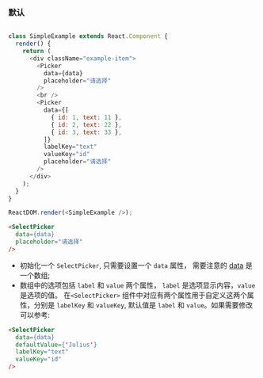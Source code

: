 ### 默认

<!--start-code-->
```js

class SimpleExample extends React.Component {
  render() {
    return (
      <div className="example-item">
        <Picker
          data={data}
          placeholder="请选择"
        />
        <br />
        <Picker
          data={[
            { id: 1, text: 11 },
            { id: 2, text: 22 },
            { id: 3, text: 33 },
          ]}
          labelKey="text"
          valueKey="id"
          placeholder="请选择"
        />
      </div>
    );
  }
}

ReactDOM.render(<SimpleExample />);

```
<!--end-code-->



```html
<SelectPicker
  data={data}
  placeholder="请选择"
/>
```
- 初始化一个 `SelectPicker`, 只需要设置一个 `data` 属性， 需要注意的 [data](https://github.com/rsuite/rsuite-selectpicker/blob/master/docs/data/users.js) 是一个数组;
- 数组中的选项包括 `label` 和 `value` 两个属性， `label` 是选项显示内容，`value` 是选项的值。 在`<SelectPicker>` 组件中对应有两个属性用于自定义这两个属性，分别是 `labelKey` 和 `valueKey`, 默认值是 `label` 和 `value`。如果需要修改可以参考:

```html
<SelectPicker
  data={data}
  defaultValue={'Julius'}
  labelKey="text"
  valueKey="id"
/>
```
